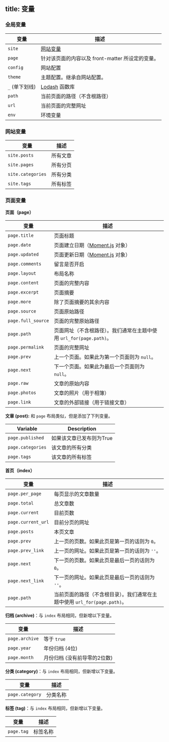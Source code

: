 title: 变量
---
### 全局变量

变量 | 描述
--- | ---
`site` | [网站变量](#网站变量)
`page` | 针对该页面的内容以及 front-matter 所设定的变量。
`config` | 网站配置
`theme` | 主题配置。继承自网站配置。
`_` (单下划线) | [Lodash] 函数库
`path` | 当前页面的路径（不含根路径）
`url` | 当前页面的完整网址
`env` | 环境变量

### 网站变量

变量 | 描述
--- | ---
`site.posts` | 所有文章
`site.pages` | 所有分页
`site.categories` | 所有分类
`site.tags` | 所有标签

### 页面变量

**页面（page）**

变量 | 描述
--- | ---
`page.title` | 页面标题
`page.date` | 页面建立日期（[Moment.js] 对象）
`page.updated` | 页面更新日期（[Moment.js] 对象）
`page.comments` | 留言是否开启
`page.layout` | 布局名称
`page.content` | 页面的完整内容
`page.excerpt` | 页面摘要
`page.more` | 除了页面摘要的其余内容
`page.source` | 页面原始路径
`page.full_source` | 页面的完整原始路径
`page.path` | 页面网址（不含根路径）。我们通常在主题中使用 `url_for(page.path)`。
`page.permalink` | 页面的完整网址
`page.prev` | 上一个页面。如果此为第一个页面则为 `null`。
`page.next` | 下一个页面。如果此为最后一个页面则为 `null`。
`page.raw` | 文章的原始内容
`page.photos` | 文章的照片（用于相簿）
`page.link` | 文章的外部链接（用于链接文章）

**文章 (post):** 和 `page` 布局类似，但是添加了下列变量。

Variable | Description
--- | ---
`page.published` | 如果该文章已发布则为True
`page.categories` | 该文章的所有分类
`page.tags` | 该文章的所有标签

**首页（index）**

变量 | 描述
--- | ---
`page.per_page` | 每页显示的文章数量
`page.total` | 总文章数
`page.current` | 目前页数
`page.current_url` | 目前分页的网址
`page.posts` | 本页文章
`page.prev` | 上一页的页数。如果此页是第一页的话则为 `0`。
`page.prev_link` | 上一页的网址。如果此页是第一页的话则为 `''`。
`page.next` | 下一页的页数。如果此页是最后一页的话则为 `0`。
`page.next_link` | 下一页的网址。如果此页是最后一页的话则为 `''`。
`page.path` | 当前页面的路径（不含根目录）。我们通常在主题中使用 `url_for(page.path)`。

**归档 (archive)**：与 `index` 布局相同，但新增以下变量。

变量 | 描述
--- | ---
`page.archive` | 等于 `true`
`page.year` | 年份归档 (4位)
`page.month` | 月份归档 (没有前导零的2位数)

**分类 (category)**：与 `index` 布局相同，但新增以下变量。

变量 | 描述
--- | ---
`page.category` | 分类名称

**标签 (tag)**：与 `index` 布局相同，但新增以下变量。

变量 | 描述
--- | ---
`page.tag` | 标签名称

[Lodash]: http://lodash.com/
[Moment.js]: http://momentjs.com/

